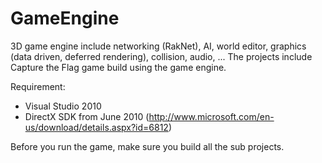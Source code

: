 GameEngine
==========

3D game engine include networking (RakNet), AI, world editor, graphics (data driven, deferred rendering), collision, audio, ...
The projects include Capture the Flag game build using the game engine.

Requirement:
- Visual Studio 2010
- DirectX SDK from June 2010 (http://www.microsoft.com/en-us/download/details.aspx?id=6812)

Before you run the game, make sure you build all the sub projects.
